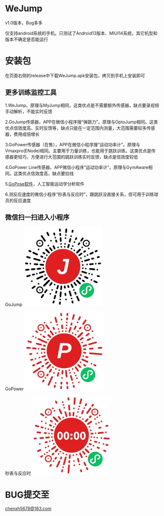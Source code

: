 # WeJump
v1.0版本，Bug多多

仅支持android系统的手机。只测试了Android13版本、MIUI14系统，其它机型和版本不确定是否能运行

# 安装包
在页面右侧的release中下载WeJump.apk安装包，拷贝到手机上安装即可

## 更多训练监控工具

1.WeJump。原理与MyJump相同，这类优点是不需要额外传感器，缺点要录视频手动解析，不能实时反馈

2.GoJump传感器，APP在微信小程序搜“弹跳力”。原理与OptoJump相同。这类优点信效度高、实时反馈等，缺点只能在一定范围内测量，大范围需要较多传感器，费用成倍增长

3.GoPower传感器（在售），APP在微信小程序搜“运动功率计”。原理与Vmaxpro(ENode)相同。主要用于力量训练，也能用于跳跃训练。这类优点是传感器更轻巧，方便进行大范围的跳跃训练实时反馈，缺点是信效度较低

4.GoPower Line传感器，APP微信小程序“运动功率计”。原理与GymAware相同。这类优点信效度高，缺点要拉线

5.[GoPose软件](https://github.com/chenxh5678/GoPose)，人工智能运动学分析软件

6.测反应速度的微信小程序“秒表与反应时”，跟跳跃没直接关系，但可用于训练球员的反应速度

## 微信扫一扫进入小程序
GoJump
![image](弹跳力.jpg)

GoPower
![image](运动功率计.jpg)

秒表与反应时
![image](秒表与反应时.jpg)
# BUG提交至
chenxh5678@163.com
